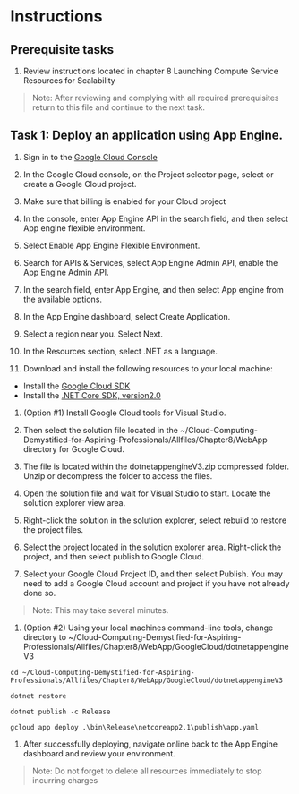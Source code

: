 # Instructions

## Prerequisite tasks

1. Review instructions located in chapter 8 Launching Compute Service Resources for Scalability
> Note: After reviewing and complying with all required prerequisites return to this file and continue to the next task.

## Task 1: Deploy an application using App Engine.

1.	Sign in to the [Google Cloud Console](https://console.cloud.google.com/)

1.	In the Google Cloud console, on the Project selector page, select or create a Google Cloud project.

1.	Make sure that billing is enabled for your Cloud project

1.	In the console, enter App Engine API in the search field, and then select App engine flexible environment.

1.	Select Enable App Engine Flexible Environment.

1.	Search for APIs & Services, select App Engine Admin API, enable the App Engine Admin API.

1.	In the search field, enter App Engine, and then select App engine from the available options.

1.	In the App Engine dashboard, select Create Application.

1.	Select a region near you. Select Next.

1.	In the Resources section, select .NET as a language.

1.	Download and install the following resources to your local machine:

- Install the [Google Cloud SDK](https://cloud.google.com/sdk/)
- Install the [.NET Core SDK, version2.0](https://github.com/dotnet/core/blob/master/release-notes/download-archives/2.0.5-download.md)

1.	(Option #1) Install Google Cloud tools for Visual Studio.

1.	Then select the solution file located in the ~/Cloud-Computing-Demystified-for-Aspiring-Professionals/Allfiles/Chapter8/WebApp directory for Google Cloud.

1.	The file is located within the dotnetappengineV3.zip compressed folder. Unzip or decompress the folder to access the files.

1.	Open the solution file and wait for Visual Studio to start. Locate the solution explorer view area.

1.	Right-click the solution in the solution explorer, select rebuild to restore the project files.

1.	Select the project located in the solution explorer area. Right-click the project, and then select publish to Google Cloud.

1.	Select your Google Cloud Project ID, and then select Publish. You may need to add a Google Cloud account and project if you have not already done so.

> Note: This may take several minutes.
1.	(Option #2) Using your local machines command-line tools, change directory to ~/Cloud-Computing-Demystified-for-Aspiring-Professionals/Allfiles/Chapter8/WebApp/GoogleCloud/dotnetappengineV3
```
cd ~/Cloud-Computing-Demystified-for-Aspiring-Professionals/Allfiles/Chapter8/WebApp/GoogleCloud/dotnetappengineV3

dotnet restore

dotnet publish -c Release

gcloud app deploy .\bin\Release\netcoreapp2.1\publish\app.yaml
```
1. After successfully deploying, navigate online back to the App Engine dashboard and review your environment.
> Note: Do not forget to delete all resources immediately to stop incurring charges
